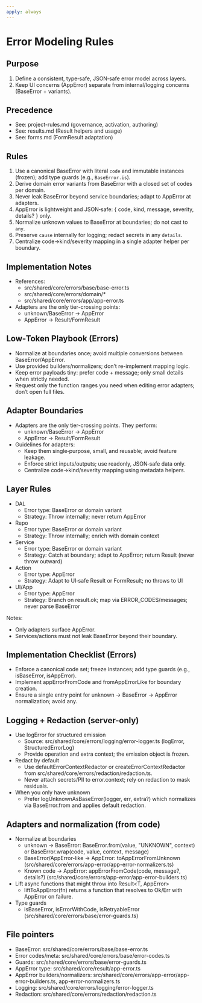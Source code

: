 ```yaml
---
apply: always
---
```


# Error Modeling Rules

## Purpose

1. Define a consistent, type‑safe, JSON‑safe error model across layers.
2. Keep UI concerns (AppError) separate from internal/logging concerns (BaseError + variants).

## Precedence

- See: project-rules.md (governance, activation, authoring)
- See: results.md (Result helpers and usage)
- See: forms.md (FormResult adaptation)

## Rules

1. Use a canonical BaseError with literal `code` and immutable instances (frozen); add type guards (e.g., `BaseError.is`).
2. Derive domain error variants from BaseError with a closed set of codes per domain.
3. Never leak BaseError beyond service boundaries; adapt to AppError at adapters.
4. AppError is lightweight and JSON‑safe: { code, kind, message, severity, details? } only.
5. Normalize unknown values to BaseError at boundaries; do not cast to `any`.
6. Preserve `cause` internally for logging; redact secrets in any `details`.
7. Centralize code→kind/severity mapping in a single adapter helper per boundary.

## Implementation Notes

- References:
  - src/shared/core/errors/base/base-error.ts
  - src/shared/core/errors/domain/\*
  - src/shared/core/errors/app/app-error.ts
- Adapters are the only tier-crossing points:
  - unknown/BaseError → AppError
  - AppError → Result/FormResult

## Low‑Token Playbook (Errors)

- Normalize at boundaries once; avoid multiple conversions between BaseError/AppError.
- Use provided builders/normalizers; don’t re-implement mapping logic.
- Keep error payloads tiny: prefer code + message; only small details when strictly needed.
- Request only the function ranges you need when editing error adapters; don’t open full files.

## Adapter Boundaries

- Adapters are the only tier-crossing points. They perform:
  - unknown/BaseError → AppError
  - AppError → Result/FormResult
- Guidelines for adapters:
  - Keep them single‑purpose, small, and reusable; avoid feature leakage.
  - Enforce strict inputs/outputs; use readonly, JSON‑safe data only.
  - Centralize code→kind/severity mapping using metadata helpers.

## Layer Rules

- DAL
  - Error type: BaseError or domain variant
  - Strategy: Throw internally; never return AppError
- Repo
  - Error type: BaseError or domain variant
  - Strategy: Throw internally; enrich with domain context
- Service
  - Error type: BaseError or domain variant
  - Strategy: Catch at boundary; adapt to AppError; return Result (never throw outward)
- Action
  - Error type: AppError
  - Strategy: Adapt to UI‑safe Result or FormResult; no throws to UI
- UI/App
  - Error type: AppError
  - Strategy: Branch on result.ok; map via ERROR_CODES/messages; never parse BaseError

Notes:

- Only adapters surface AppError.
- Services/actions must not leak BaseError beyond their boundary.

## Implementation Checklist (Errors)

- Enforce a canonical code set; freeze instances; add type guards (e.g., isBaseError, isAppError).
- Implement appErrorFromCode and fromAppErrorLike for boundary creation.
- Ensure a single entry point for unknown → BaseError → AppError normalization; avoid any.

## Logging + Redaction (server-only)

- Use logError for structured emission
  - Source: src/shared/core/errors/logging/error-logger.ts (logError, StructuredErrorLog)
  - Provide operation and extra context; the emission object is frozen.
- Redact by default
  - Use defaultErrorContextRedactor or createErrorContextRedactor from src/shared/core/errors/redaction/redaction.ts.
  - Never attach secrets/PII to error.context; rely on redaction to mask residuals.
- When you only have unknown
  - Prefer logUnknownAsBaseError(logger, err, extra?) which normalizes via BaseError.from and applies default redaction.

## Adapters and normalization (from code)

- Normalize at boundaries
  - unknown → BaseError: BaseError.from(value, "UNKNOWN", context) or BaseError.wrap(code, value, context, message)
  - BaseError/AppError-like → AppError: toAppErrorFromUnknown (src/shared/core/errors/app-error/app-error-normalizers.ts)
  - Known code → AppError: appErrorFromCode(code, message?, details?) (src/shared/core/errors/app-error/app-error-builders.ts)
- Lift async functions that might throw into Result<T, AppError>
  - liftToAppError(fn) returns a function that resolves to Ok/Err with AppError on failure.
- Type guards
  - isBaseError, isErrorWithCode, isRetryableError (src/shared/core/errors/base/error-guards.ts)

## File pointers

- BaseError: src/shared/core/errors/base/base-error.ts
- Error codes/meta: src/shared/core/errors/base/error-codes.ts
- Guards: src/shared/core/errors/base/error-guards.ts
- AppError type: src/shared/core/result/app-error.ts
- AppError builders/normalizers: src/shared/core/errors/app-error/app-error-builders.ts, app-error-normalizers.ts
- Logging: src/shared/core/errors/logging/error-logger.ts
- Redaction: src/shared/core/errors/redaction/redaction.ts
